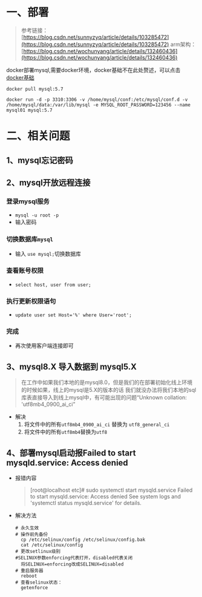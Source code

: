 # 一、部署
> 参考链接：
> [https://blog.csdn.net/sunnyzyq/article/details/103285472](https://blog.csdn.net/sunnyzyq/article/details/103285472)
> arm架构：[https://blog.csdn.net/wochunyang/article/details/132460436](https://blog.csdn.net/wochunyang/article/details/132460436)

docker部署mysql,需要docker环境，docker基础不在此处赘述，可以点击 [docker基础](/Docker/docker基础/docker基础.html)
```shell
docker pull mysql:5.7

docker run -d -p 3310:3306 -v /home/mysql/conf:/etc/mysql/conf.d -v /home/mysql/data:/var/lib/mysql -e MYSQL_ROOT_PASSWORD=123456 --name mysql01 mysql:5.7
```
# 二、相关问题
## 1、mysql忘记密码

## 2、mysql开放远程连接
### 登录mysql服务

- `mysql -u root -p`
- 输入密码
### 切换数据库`mysql`

- 输入 `use mysql;`切换数据库
### 查看账号权限

- `select host, user from user;`
### 执行更新权限语句

- `update user set Host='%' where User='root';`
### 完成

- 再次使用客户端连接即可

## 3、mysql8.X 导入数据到 mysql5.X

> 在工作中如果我们本地的是mysql8.0，但是我们的在部署初始化线上环境的时候如果，线上的mysql是5.X的版本的话
> 我们就没办法将我们本地的sql库表直接导入到线上mysql中，有可能出现的问题“Unknown collation: 'utf8mb4_0900_ai_ci”
- 解决
  1. 将文件中的所有`utf8mb4_0900_ai_ci` 替换为 `utf8_general_ci`
  2. 将文件中的所有`utf8mb4`替换为`utf8`


## 4、部署mysql启动报Failed to start mysqld.service: Access denied

- 报错内容
  > [root@localhost etc]# sudo systemctl start mysqld.service
  > Failed to start mysqld.service: Access denied
  > See system logs and 'systemctl status mysqld.service' for details.

- 解决方法
  ```shell
  # 永久生效
  # 操作前先备份
    cp /etc/selinux/config /etc/selinux/config.bak
    cat /etc/selinux/config
  # 更改setlinux级别
  #SELINUX参数enforcing代表打开，disabled代表关闭
    将SELINUX=enforcing改成SELINUX=disabled
  # 重启服务器
    reboot
  # 查看selinux状态：
    getenforce
  ```
